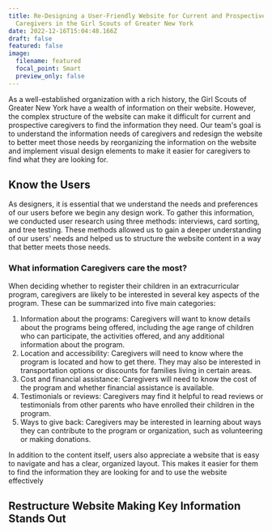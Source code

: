 ```yaml
---
title: Re-Designing a User-Friendly Website for Current and Prospective
  Caregivers in the Girl Scouts of Greater New York
date: 2022-12-16T15:04:48.166Z
draft: false
featured: false
image:
  filename: featured
  focal_point: Smart
  preview_only: false
---
```

As a well-established organization with a rich history, the Girl Scouts of Greater New York have a wealth of information on their website. However, the complex structure of the website can make it difficult for current and prospective caregivers to find the information they need. Our team's goal is to understand the information needs of caregivers and redesign the website to better meet those needs by reorganizing the information on the website and implement visual design elements to make it easier for caregivers to find what they are looking for.

## Know the Users

As designers, it is essential that we understand the needs and preferences of our users before we begin any design work. To gather this information, we conducted user research using three methods: interviews, card sorting, and tree testing. These methods allowed us to gain a deeper understanding of our users' needs and helped us to structure the website content in a way that better meets those needs.

### What information Caregivers care the most?

When deciding whether to register their children in an extracurricular program, caregivers are likely to be interested in several key aspects of the program. These can be summarized into five main categories:

1. Information about the programs: Caregivers will want to know details about the programs being offered, including the age range of children who can participate, the activities offered, and any additional information about the program.
2. Location and accessibility: Caregivers will need to know where the program is located and how to get there. They may also be interested in transportation options or discounts for families living in certain areas.
3. Cost and financial assistance: Caregivers will need to know the cost of the program and whether financial assistance is available.
4. Testimonials or reviews: Caregivers may find it helpful to read reviews or testimonials from other parents who have enrolled their children in the program.
5. Ways to give back: Caregivers may be interested in learning about ways they can contribute to the program or organization, such as volunteering or making donations.

In addition to the content itself, users also appreciate a website that is easy to navigate and has a clear, organized layout. This makes it easier for them to find the information they are looking for and to use the website effectively

## Restructure Website Making Key Information Stands Out